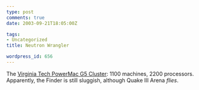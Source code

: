```yaml
---
type: post
comments: true
date: 2003-09-21T18:05:00Z

tags:
- Uncategorized
title: Neutron Wrangler

wordpress_id: 656
---
```


The [Virginia Tech PowerMac G5 Cluster](http://www.chaosmint.com/mac/techclusterphotos/): 1100 machines, 2200 processors. Apparently, the Finder is still sluggish, although Quake III Arena _flies_.
